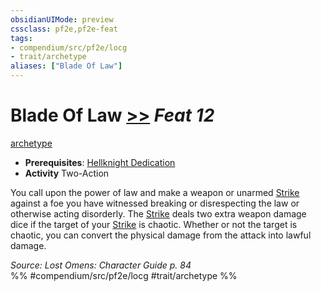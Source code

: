 ```yaml
---
obsidianUIMode: preview
cssclass: pf2e,pf2e-feat
tags:
- compendium/src/pf2e/locg
- trait/archetype
aliases: ["Blade Of Law"]
---
```

# Blade Of Law  [>>](../../Rules/core-rulebook/chapter-9-playing-the-game.md#Actions "Two-Action") *Feat 12*  
[archetype](../../Rules/traits/archetype.md)  

- **Prerequisites**: [Hellknight Dedication](hellknight-dedication-locg.md)
- **Activity** Two-Action

You call upon the power of law and make a weapon or unarmed [Strike](../../Rules/actions/strike.md) against a foe you have witnessed breaking or disrespecting the law or otherwise acting disorderly. The [Strike](../../Rules/actions/strike.md) deals two extra weapon damage dice if the target of your [Strike](../../Rules/actions/strike.md) is chaotic. Whether or not the target is chaotic, you can convert the physical damage from the attack into lawful damage.

*Source: Lost Omens: Character Guide p. 84*  
%% #compendium/src/pf2e/locg #trait/archetype %%